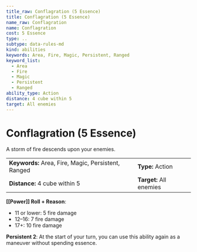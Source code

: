 ```yaml
---
title_raw: Conflagration (5 Essence)
title: Conflagration (5 Essence)
name_raw: Conflagration
name: Conflagration
cost: 5 Essence
type: ..
subtype: data-rules-md
kind: abilities
keywords: Area, Fire, Magic, Persistent, Ranged
keyword_list:
  - Area
  - Fire
  - Magic
  - Persistent
  - Ranged
ability_type: Action
distance: 4 cube within 5
target: All enemies
---
```


# Conflagration (5 Essence)

A storm of fire descends upon your enemies.

|                                                     |                         |
| :-------------------------------------------------- | :---------------------- |
| **Keywords:** Area, Fire, Magic, Persistent, Ranged | **Type:** Action        |
| **Distance:** 4 cube within 5                       | **Target:** All enemies |

**[[Power]] Roll + Reason**:

- 11 or lower: 5 fire damage
- 12–16: 7 fire damage
- 17+: 10 fire damage

**Persistent 2**: At the start of your turn, you can use this ability again as a maneuver without spending essence.
